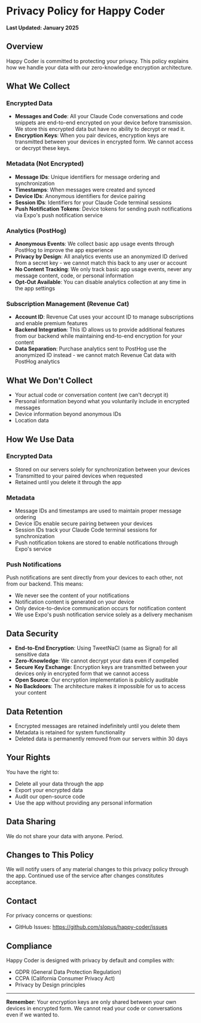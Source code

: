 # Privacy Policy for Happy Coder

**Last Updated: January 2025**

## Overview

Happy Coder is committed to protecting your privacy. This policy explains how we handle your data with our zero-knowledge encryption architecture.

## What We Collect

### Encrypted Data

- **Messages and Code**: All your Claude Code conversations and code snippets are end-to-end encrypted on your device before transmission. We store this encrypted data but have no ability to decrypt or read it.
- **Encryption Keys**: When you pair devices, encryption keys are transmitted between your devices in encrypted form. We cannot access or decrypt these keys.

### Metadata (Not Encrypted)

- **Message IDs**: Unique identifiers for message ordering and synchronization
- **Timestamps**: When messages were created and synced
- **Device IDs**: Anonymous identifiers for device pairing
- **Session IDs**: Identifiers for your Claude Code terminal sessions
- **Push Notification Tokens**: Device tokens for sending push notifications via Expo's push notification service

### Analytics (PostHog)

- **Anonymous Events**: We collect basic app usage events through PostHog to improve the app experience
- **Privacy by Design**: All analytics events use an anonymized ID derived from a secret key - we cannot match this back to any user or account
- **No Content Tracking**: We only track basic app usage events, never any message content, code, or personal information
- **Opt-Out Available**: You can disable analytics collection at any time in the app settings

### Subscription Management (Revenue Cat)

- **Account ID**: Revenue Cat uses your account ID to manage subscriptions and enable premium features
- **Backend Integration**: This ID allows us to provide additional features from our backend while maintaining end-to-end encryption for your content
- **Data Separation**: Purchase analytics sent to PostHog use the anonymized ID instead - we cannot match Revenue Cat data with PostHog analytics

## What We Don't Collect

- Your actual code or conversation content (we can't decrypt it)
- Personal information beyond what you voluntarily include in encrypted messages
- Device information beyond anonymous IDs
- Location data

## How We Use Data

### Encrypted Data

- Stored on our servers solely for synchronization between your devices
- Transmitted to your paired devices when requested
- Retained until you delete it through the app

### Metadata

- Message IDs and timestamps are used to maintain proper message ordering
- Device IDs enable secure pairing between your devices
- Session IDs track your Claude Code terminal sessions for synchronization
- Push notification tokens are stored to enable notifications through Expo's service

### Push Notifications

Push notifications are sent directly from your devices to each other, not from our backend. This means:

- We never see the content of your notifications
- Notification content is generated on your device
- Only device-to-device communication occurs for notification content
- We use Expo's push notification service solely as a delivery mechanism

## Data Security

- **End-to-End Encryption**: Using TweetNaCl (same as Signal) for all sensitive data
- **Zero-Knowledge**: We cannot decrypt your data even if compelled
- **Secure Key Exchange**: Encryption keys are transmitted between your devices only in encrypted form that we cannot access
- **Open Source**: Our encryption implementation is publicly auditable
- **No Backdoors**: The architecture makes it impossible for us to access your content

## Data Retention

- Encrypted messages are retained indefinitely until you delete them
- Metadata is retained for system functionality
- Deleted data is permanently removed from our servers within 30 days

## Your Rights

You have the right to:

- Delete all your data through the app
- Export your encrypted data
- Audit our open-source code
- Use the app without providing any personal information

## Data Sharing

We do not share your data with anyone. Period.

## Changes to This Policy

We will notify users of any material changes to this privacy policy through the app. Continued use of the service after changes constitutes acceptance.

## Contact

For privacy concerns or questions:

- GitHub Issues: https://github.com/slopus/happy-coder/issues

## Compliance

Happy Coder is designed with privacy by default and complies with:

- GDPR (General Data Protection Regulation)
- CCPA (California Consumer Privacy Act)
- Privacy by Design principles

---

**Remember**: Your encryption keys are only shared between your own devices in encrypted form. We cannot read your code or conversations even if we wanted to.
